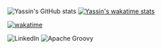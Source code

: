 #

![Yassin's GitHub stats](https://github-readme-stats.vercel.app/api?username=Yassin-Askar&count_private=true&show_icons=true&theme=radical)
[![Yassin's wakatime stats](https://github-readme-stats.vercel.app/api/wakatime?username=YassinAAskar)](https://wakatime.com/@YassinAAskar)

[![wakatime](https://wakatime.com/badge/user/760f102a-9df0-40ed-afa6-ea87f82d08ef.svg)](https://wakatime.com/@760f102a-9df0-40ed-afa6-ea87f82d08ef)

![LinkedIn](https://img.shields.io/badge/linkedin-%230077B5.svg?style=for-the-badge&logo=linkedin&logoColor=white)
![Apache Groovy](https://img.shields.io/badge/Apache%20Groovy-4298B8.svg?style=for-the-badge&logo=Apache+Groovy&logoColor=white)